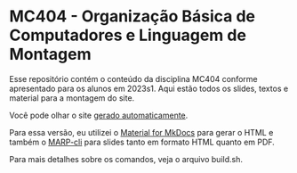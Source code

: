 # MC404 - Organização Básica de Computadores e Linguagem de Montagem

Esse repositório contém o conteúdo da disciplina MC404 conforme apresentado para os alunos em 2023s1. Aqui estão todos os slides, textos e material para a montagem do site.

Você pode olhar o site [gerado automaticamente](http://www.ic.unicamp.br/~rodolfo/Cursos/mc404/2023s1).

Para essa versão, eu utilizei o [Material for MkDocs](https://squidfunk.github.io/mkdocs-material) para gerar o HTML e também o [MARP-cli](https://github.com/marp-team/marp-cli) para slides tanto em formato HTML quanto em PDF.

Para mais detalhes sobre os comandos, veja o arquivo build.sh.
